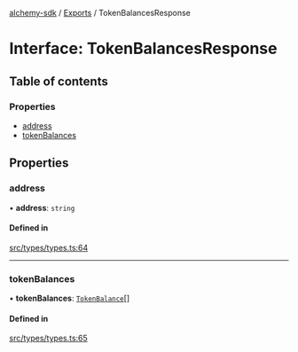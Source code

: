 [alchemy-sdk](../README.md) / [Exports](../modules.md) / TokenBalancesResponse

# Interface: TokenBalancesResponse

## Table of contents

### Properties

- [address](TokenBalancesResponse.md#address)
- [tokenBalances](TokenBalancesResponse.md#tokenbalances)

## Properties

### address

• **address**: `string`

#### Defined in

[src/types/types.ts:64](https://github.com/alchemyplatform/alchemy-sdk-js/blob/145ea50/src/types/types.ts#L64)

___

### tokenBalances

• **tokenBalances**: [`TokenBalance`](../modules.md#tokenbalance)[]

#### Defined in

[src/types/types.ts:65](https://github.com/alchemyplatform/alchemy-sdk-js/blob/145ea50/src/types/types.ts#L65)
